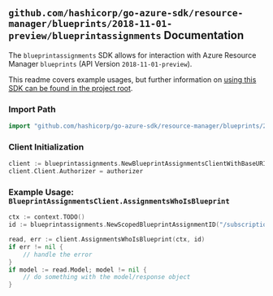 
## `github.com/hashicorp/go-azure-sdk/resource-manager/blueprints/2018-11-01-preview/blueprintassignments` Documentation

The `blueprintassignments` SDK allows for interaction with Azure Resource Manager `blueprints` (API Version `2018-11-01-preview`).

This readme covers example usages, but further information on [using this SDK can be found in the project root](https://github.com/hashicorp/go-azure-sdk/tree/main/docs).

### Import Path

```go
import "github.com/hashicorp/go-azure-sdk/resource-manager/blueprints/2018-11-01-preview/blueprintassignments"
```


### Client Initialization

```go
client := blueprintassignments.NewBlueprintAssignmentsClientWithBaseURI("https://management.azure.com")
client.Client.Authorizer = authorizer
```


### Example Usage: `BlueprintAssignmentsClient.AssignmentsWhoIsBlueprint`

```go
ctx := context.TODO()
id := blueprintassignments.NewScopedBlueprintAssignmentID("/subscriptions/12345678-1234-9876-4563-123456789012/resourceGroups/some-resource-group", "blueprintAssignmentName")

read, err := client.AssignmentsWhoIsBlueprint(ctx, id)
if err != nil {
	// handle the error
}
if model := read.Model; model != nil {
	// do something with the model/response object
}
```
